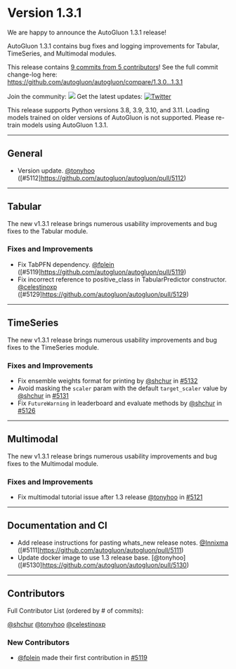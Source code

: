 # Version 1.3.1

We are happy to announce the AutoGluon 1.3.1 release!

AutoGluon 1.3.1 contains bug fixes and logging improvements for Tabular, TimeSeries, and Multimodal modules.

This release contains [9 commits from 5 contributors](https://github.com/autogluon/autogluon/graphs/contributors?from=5%2F1%2F2025&to=5%2F20%2F2025&type=c)! See the full commit change-log here: https://github.com/autogluon/autogluon/compare/1.3.0...1.3.1

Join the community: [![](https://img.shields.io/discord/1043248669505368144?logo=discord&style=flat)](https://discord.gg/wjUmjqAc2N)
Get the latest updates: [![Twitter](https://img.shields.io/twitter/follow/autogluon?style=social)](https://twitter.com/autogluon)

This release supports Python versions 3.8, 3.9, 3.10, and 3.11. Loading models trained on older versions of AutoGluon is not supported. Please re-train models using AutoGluon 1.3.1.

--------

## General
- Version update. [@tonyhoo](https://github.com/tonyhoo) ([#5112]https://github.com/autogluon/autogluon/pull/5112)

--------

## Tabular

The new v1.3.1 release brings numerous usability improvements and bug fixes to the Tabular module.

### Fixes and Improvements
- Fix TabPFN dependency. [@fplein](https://github.com/fplein) ([#5119]https://github.com/autogluon/autogluon/pull/5119)
- Fix incorrect reference to positive_class in TabularPredictor constructor. [@celestinoxp](https://github.com/celestinoxp) ([#5129]https://github.com/autogluon/autogluon/pull/5129)

--------

## TimeSeries

The new v1.3.1 release brings numerous usability improvements and bug fixes to the TimeSeries module.

### Fixes and Improvements
- Fix ensemble weights format for printing by [@shchur](https://github.com/shchur) in [#5132](https://github.com/autogluon/autogluon/pull/5132)
- Avoid masking the `scaler` param with the default `target_scaler` value by [@shchur](https://github.com/shchur) in [#5131](https://github.com/autogluon/autogluon/pull/5131)
- Fix `FutureWarning` in leaderboard and evaluate methods by [@shchur](https://github.com/shchur) in [#5126](https://github.com/autogluon/autogluon/pull/5126)

--------

## Multimodal

The new v1.3.1 release brings numerous usability improvements and bug fixes to the Multimodal module.

### Fixes and Improvements
- Fix multimodal tutorial issue after 1.3 release [@tonyhoo](https://github.com/tonyhoo) in [#5121](https://github.com/autogluon/autogluon/pull/5121)

--------

## Documentation and CI
- Add release instructions for pasting whats_new release notes. [@Innixma](https://github.com/Innixma) ([#5111]https://github.com/autogluon/autogluon/pull/5111)
- Update docker image to use 1.3 release base. [@tonyhoo] ([#5130]https://github.com/autogluon/autogluon/pull/5130)

--------

## Contributors

Full Contributor List (ordered by # of commits):

[@shchur](https://github.com/shchur) [@tonyhoo](https://github.com/tonyhoo) [@celestinoxp](https://github.com/celestinoxp)


### New Contributors
- [@fplein](https://github.com/fplein) made their first contribution in [#5119](https://github.com/autogluon/autogluon/pull/5119)